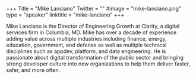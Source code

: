 +++
Title = "Mike Lanciano"
Twitter = ""
#image = "mike-lanciano.png"
type = "speaker"
linktitle = "mike-lanciano"
+++

Mike Lanciano is the Director of Engineering Growth at Clarity, a digital services firm in Columbia, MD. Mike has over a decade of experience adding value across multiple industries including finance, energy, education, government, and defense as well as multiple technical disciplines such as appdev, platform, and data engineering. He is passionate about digital transformation of the public sector and bringing strong developer culture into new organizations to help them deliver faster, safer, and more often. 
